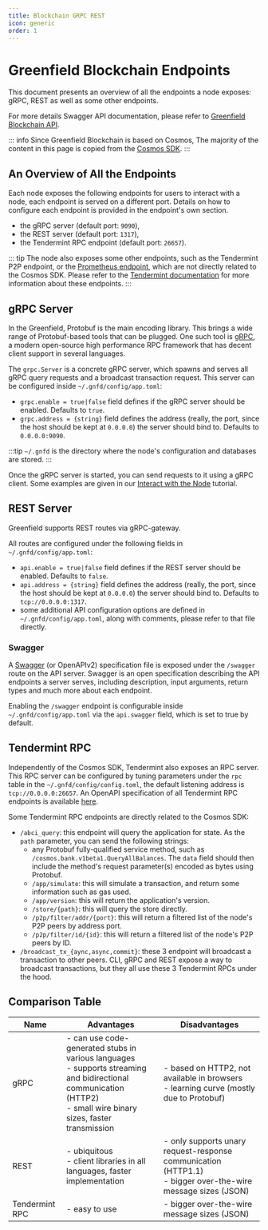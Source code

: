 ```yaml
---
title: Blockchain GRPC REST
icon: generic
order: 1
---
```


# Greenfield Blockchain Endpoints

This document presents an overview of all the endpoints a node exposes: gRPC, REST as well as some other endpoints.

For more details Swagger API documentation, please refer to [Greenfield Blockchain API](https://greenfield.bnbchain.org/openapi).

::: info
Since Greenfield Blockchain is based on Cosmos, The majority of the content in this page is copied from the
[Cosmos SDK](https://docs.cosmos.network/main/core/grpc_rest).
:::

## An Overview of All the Endpoints

Each node exposes the following endpoints for users to interact with a node, each endpoint is served on a different port. 
Details on how to configure each endpoint is provided in the endpoint's own section.

* the gRPC server (default port: `9090`),
* the REST server (default port: `1317`),
* the Tendermint RPC endpoint (default port: `26657`).

::: tip
The node also exposes some other endpoints, such as the Tendermint P2P endpoint, or the 
[Prometheus endpoint](https://docs.tendermint.com/main/tendermint-core/metrics.html#list-of-available-metrics), 
which are not directly related to the Cosmos SDK. Please refer to the 
[Tendermint documentation](https://docs.tendermint.com/main/tendermint-core/using-tendermint.html#configuration) 
for more information about these endpoints.
:::

## gRPC Server

In the Greenfield, Protobuf is the main encoding library. This brings a wide range of Protobuf-based tools that can be 
plugged. One such tool is [gRPC](https://grpc.io), a modern open-source high performance RPC framework that has 
decent client support in several languages.

The `grpc.Server` is a concrete gRPC server, which spawns and serves all gRPC query requests and a broadcast transaction 
request. This server can be configured inside `~/.gnfd/config/app.toml`:

* `grpc.enable = true|false` field defines if the gRPC server should be enabled. Defaults to `true`.
* `grpc.address = {string}` field defines the address (really, the port, since the host should be kept at `0.0.0.0`) 
the server should bind to. Defaults to `0.0.0.0:9090`.

:::tip
`~/.gnfd` is the directory where the node's configuration and databases are stored.
:::

Once the gRPC server is started, you can send requests to it using a gRPC client. Some examples are given in our 
[Interact with the Node](../guide/greenfield-blockchain/run-node/interact-node.md#using-grpc) tutorial.

## REST Server

Greenfield supports REST routes via gRPC-gateway.

All routes are configured under the following fields in `~/.gnfd/config/app.toml`:

* `api.enable = true|false` field defines if the REST server should be enabled. Defaults to `false`.
* `api.address = {string}` field defines the address (really, the port, since the host should be kept at `0.0.0.0`) the 
server should bind to. Defaults to `tcp://0.0.0.0:1317`.
* some additional API configuration options are defined in `~/.gnfd/config/app.toml`, along with comments, 
please refer to that file directly.

### Swagger

A [Swagger](https://swagger.io/) (or OpenAPIv2) specification file is exposed under the `/swagger` route on the API server. 
Swagger is an open specification describing the API endpoints a server serves, including description, input arguments, 
return types and much more about each endpoint.

Enabling the `/swagger` endpoint is configurable inside `~/.gnfd/config/app.toml` via the `api.swagger` field, which is set to true by default.


## Tendermint RPC

Independently of the Cosmos SDK, Tendermint also exposes an RPC server. This RPC server can be configured by tuning 
parameters under the `rpc` table in the `~/.gnfd/config/config.toml`, the default listening address is `tcp://0.0.0.0:26657`. 
An OpenAPI specification of all Tendermint RPC endpoints is available [here](https://docs.tendermint.com/master/rpc/).

Some Tendermint RPC endpoints are directly related to the Cosmos SDK:

* `/abci_query`: this endpoint will query the application for state. As the `path` parameter, you can send the following strings:
    * any Protobuf fully-qualified service method, such as `/cosmos.bank.v1beta1.QueryAllBalances`. The `data` field should then include the method's request parameter(s) encoded as bytes using Protobuf.
    * `/app/simulate`: this will simulate a transaction, and return some information such as gas used.
    * `/app/version`: this will return the application's version.
    * `/store/{path}`: this will query the store directly.
    * `/p2p/filter/addr/{port}`: this will return a filtered list of the node's P2P peers by address port.
    * `/p2p/filter/id/{id}`: this will return a filtered list of the node's P2P peers by ID.
* `/broadcast_tx_{aync,async,commit}`: these 3 endpoint will broadcast a transaction to other peers. CLI, gRPC and REST expose a way to broadcast transactions, but they all use these 3 Tendermint RPCs under the hood.

## Comparison Table

| Name           | Advantages                                                                                                                                                            | Disadvantages                                                                                                 |
|----------------|-----------------------------------------------------------------------------------------------------------------------------------------------------------------------|---------------------------------------------------------------------------------------------------------------|
| gRPC           | - can use code-generated stubs in various languages<br>- supports streaming and bidirectional communication (HTTP2)<br>- small wire binary sizes, faster transmission | - based on HTTP2, not available in browsers<br>- learning curve (mostly due to Protobuf)                      |
| REST           | - ubiquitous<br>- client libraries in all languages, faster implementation<br>                                                                                        | - only supports unary request-response communication (HTTP1.1)<br>- bigger over-the-wire message sizes (JSON) |
| Tendermint RPC | - easy to use                                                                                                                                                         | - bigger over-the-wire message sizes (JSON)                                                                   |

